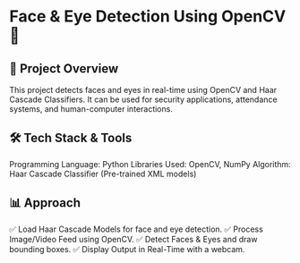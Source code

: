 # Face & Eye Detection Using OpenCV 👀
## 📌 Project Overview
This project detects faces and eyes in real-time using OpenCV and Haar Cascade Classifiers. It can be used for security applications, attendance systems, and human-computer interactions.

## 🛠 Tech Stack & Tools
Programming Language: Python
Libraries Used: OpenCV, NumPy
Algorithm: Haar Cascade Classifier (Pre-trained XML models)
## 📊 Approach
✅ Load Haar Cascade Models for face and eye detection.
✅ Process Image/Video Feed using OpenCV.
✅ Detect Faces & Eyes and draw bounding boxes.
✅ Display Output in Real-Time with a webcam.

